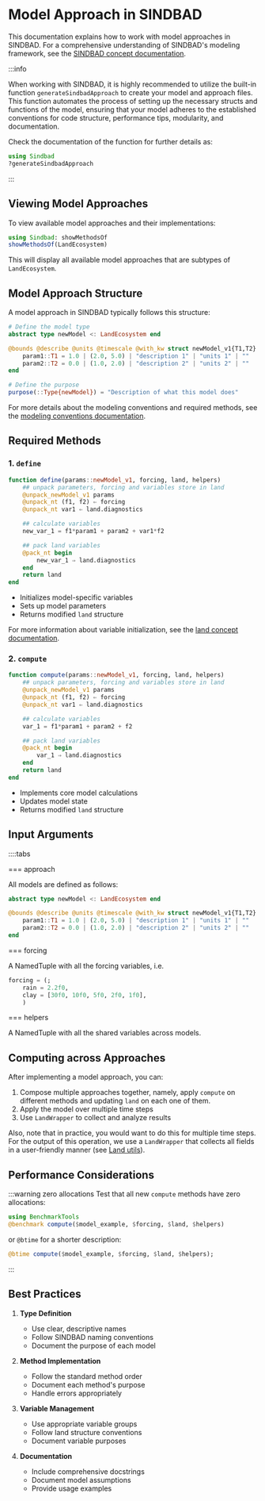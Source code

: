 # Model Approach in SINDBAD

This documentation explains how to work with model approaches in SINDBAD. For a comprehensive understanding of SINDBAD's modeling framework, see the [SINDBAD concept documentation](../concept/overview.md).

:::info

When working with SINDBAD, it is highly recommended to utilize the built-in function `generateSindbadApproach` to create your model and approach files. This function automates the process of setting up the necessary structs and functions of the model, ensuring that your model adheres to the established conventions for code structure, performance tips, modularity, and documentation.

Check the documentation of the function for further details as:
```julia
using Sindbad
?generateSindbadApproach
```
:::

## Viewing Model Approaches

To view available model approaches and their implementations:

```julia
using Sindbad: showMethodsOf
showMethodsOf(LandEcosystem)
```

This will display all available model approaches that are subtypes of `LandEcosystem`.

## Model Approach Structure

A model approach in SINDBAD typically follows this structure:

```julia
# Define the model type
abstract type newModel <: LandEcosystem end

@bounds @describe @units @timescale @with_kw struct newModel_v1{T1,T2} <: newModel
    param1::T1 = 1.0 | (2.0, 5.0) | "description 1" | "units 1" | ""
    param2::T2 = 0.0 | (1.0, 2.0) | "description 2" | "units 2" | ""
end

# Define the purpose
purpose(::Type{newModel}) = "Description of what this model does"
```

For more details about the modeling conventions and required methods, see the [modeling conventions documentation](./conventions.md).

## Required Methods

### 1. `define`
```julia
function define(params::newModel_v1, forcing, land, helpers)
    ## unpack parameters, forcing and variables store in land
    @unpack_newModel_v1 params
    @unpack_nt (f1, f2) ⇐ forcing
    @unpack_nt var1 ⇐ land.diagnostics

    ## calculate variables
    new_var_1 = f1*param1 + param2 + var1*f2

    ## pack land variables
    @pack_nt begin
        new_var_1 ⇒ land.diagnostics
    end
    return land
end
```
- Initializes model-specific variables
- Sets up model parameters
- Returns modified `land` structure

For more information about variable initialization, see the [land concept documentation](../concept/land.md).

### 2. `compute`
```julia
function compute(params::newModel_v1, forcing, land, helpers)
    ## unpack parameters, forcing and variables store in land
    @unpack_newModel_v1 params
    @unpack_nt (f1, f2) ⇐ forcing
    @unpack_nt var1 ⇐ land.diagnostics

    ## calculate variables
    var_1 = f1*param1 + param2 + f2

    ## pack land variables
    @pack_nt begin
        var_1 ⇒ land.diagnostics
    end
    return land
end
```
- Implements core model calculations
- Updates model state
- Returns modified `land` structure

## Input Arguments

::::tabs

=== approach

All models are defined as follows:

````julia
abstract type newModel <: LandEcosystem end

@bounds @describe @units @timescale @with_kw struct newModel_v1{T1,T2} <: newModel
    param1::T1 = 1.0 | (2.0, 5.0) | "description 1" | "units 1" | ""
    param2::T2 = 0.0 | (1.0, 2.0) | "description 2" | "units 2" | ""
end

````

=== forcing

A NamedTuple with all the forcing variables, i.e.

````julia
forcing = (;
    rain = 2.2f0,
    clay = [30f0, 10f0, 5f0, 2f0, 1f0],
    )
````

=== helpers

A NamedTuple with all the shared variables across models.


## Computing across Approaches

After implementing a model approach, you can:
1. Compose multiple approaches together, namely, apply `compute` on different methods and updating `land` on each one of them.
2. Apply the model over multiple time steps
3. Use `LandWrapper` to collect and analyze results

Also, note that in practice, you would want to do this for multiple time steps. For the output of this operation, we use a `LandWrapper` that collects all fields in a user-friendly manner (see [Land utils](./land_utils.md)).


## Performance Considerations

:::warning zero allocations
Test that all new `compute` methods have zero allocations:

```julia
using BenchmarkTools
@benchmark compute($model_example, $forcing, $land, $helpers)
```

or `@btime` for a shorter description:

```julia
@btime compute($model_example, $forcing, $land, $helpers);
```
:::

## Best Practices

1. **Type Definition**
   - Use clear, descriptive names
   - Follow SINDBAD naming conventions
   - Document the purpose of each model

2. **Method Implementation**
   - Follow the standard method order
   - Document each method's purpose
   - Handle errors appropriately

3. **Variable Management**
   - Use appropriate variable groups
   - Follow land structure conventions
   - Document variable purposes

4. **Documentation**
   - Include comprehensive docstrings
   - Document model assumptions
   - Provide usage examples
